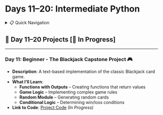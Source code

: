 <a name="day-11-20"></a>

# Days 11–20: Intermediate Python

<details>
<summary>📋 Quick Navigation</summary>

- [Day 11: Blackjack Game](#day-11)

</details>

## 📅 Day 11–20 Projects [🚧 In Progress]

---

<a id="day-11"></a>

### Day 11: **Beginner - The Blackjack Capstone Project** 🎮

- **Description**: A text-based implementation of the classic Blackjack card game.
- **What I’ll Learn**:
  - **Functions with Outputs** – Creating functions that return values
  - **Game Logic** – Implementing complex game rules
  - **Random Module** – Generating random cards
  - **Conditional Logic** – Determining win/loss conditions
- **Link to Code**: [Project Code](../Day11/projectDay11.py) _(In Progress)_
